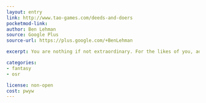 ```yaml
---
layout: entry
link: http://www.tao-games.com/deeds-and-doers
pocketmod-link:
author: Ben Lehman
source: Google Plus
source-url: https://plus.google.com/+BenLehman

excerpt: You are nothing if not extraordinary. For the likes of you, adventure awaits around every corner. The world is full to the brim with treasures both imagined and unimagined, deeds both great and sinister, foes both human and inhuman. You are an adventurer, and you will seize your destiny or die in the attempt.

categories:
- fantasy
- osr

license: non-open
cost: pwyw
---
```

